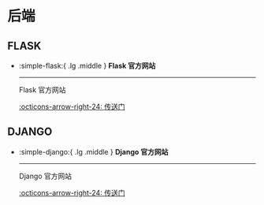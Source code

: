 # 后端

## FLASK

<div class="grid cards" markdown>

-   :simple-flask:{ .lg .middle } __Flask 官方网站__

    ---

    Flask 官方网站

    [:octicons-arrow-right-24: <a href="https://flask.palletsprojects.com/en/3.0.x/" target="_blank"> 传送门 </a>](#)

</div>

## DJANGO

<div class="grid cards" markdown>

-   :simple-django:{ .lg .middle } __Django 官方网站__

    ---

    Django 官方网站

    [:octicons-arrow-right-24: <a href="https://www.djangoproject.com/" target="_blank"> 传送门 </a>](#)

</div>